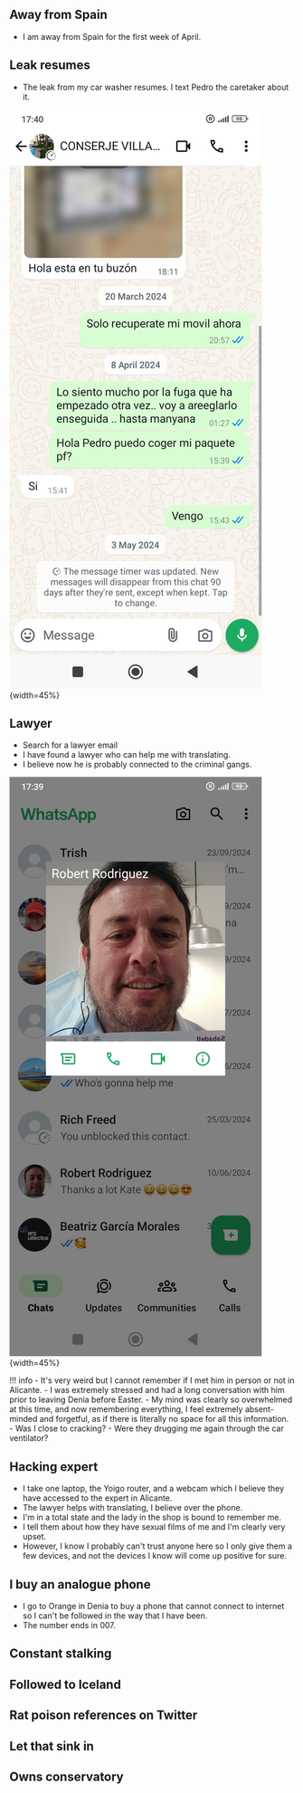 ## Away from Spain

- I am away from Spain for the first week of April.

## Leak resumes

- The leak from my car washer resumes. I text Pedro the caretaker about it.

![Text Pedro about the leak](../../content/whatsapps/chat-about-the-leak-with%20pedro.jpg){width=45%}

## Lawyer

- Search for a lawyer email
- I have found a lawyer who can help me with translating.
- I believe now he is probably connected to the criminal gangs.

![Robert the lawyer](../../content/whatsapps/roberto-laywer.jpg){width=45%}

!!! info
    - It's very weird but I cannot remember if I met him in person or not in Alicante.
    - I was extremely stressed and had a long conversation with him prior to leaving Denia before Easter.
    - My mind was clearly so overwhelmed at this time, and now remembering everything, I feel extremely absent-minded and forgetful, as if there is literally no space for all this information.
    - Was I close to cracking?
    - Were they drugging me again through the car ventilator?

## Hacking expert

- I take one laptop, the Yoigo router, and a webcam which I believe they have accessed to the expert in Alicante.
- The lawyer helps with translating, I believe over the phone.
- I'm in a total state and the lady in the shop is bound to remember me.
- I tell them about how they have sexual films of me and I'm clearly very upset.
- However, I know I probably can't trust anyone here so I only give them a few devices, and not the devices I know will come up positive for sure.

## I buy an analogue phone

- I go to Orange in Denia to buy a phone that cannot connect to internet so I can't be followed in the way that I have been.
- The number ends in 007.

## Constant stalking



## Followed to Iceland



## Rat poison references on Twitter

## Let that sink in

## Owns conservatory